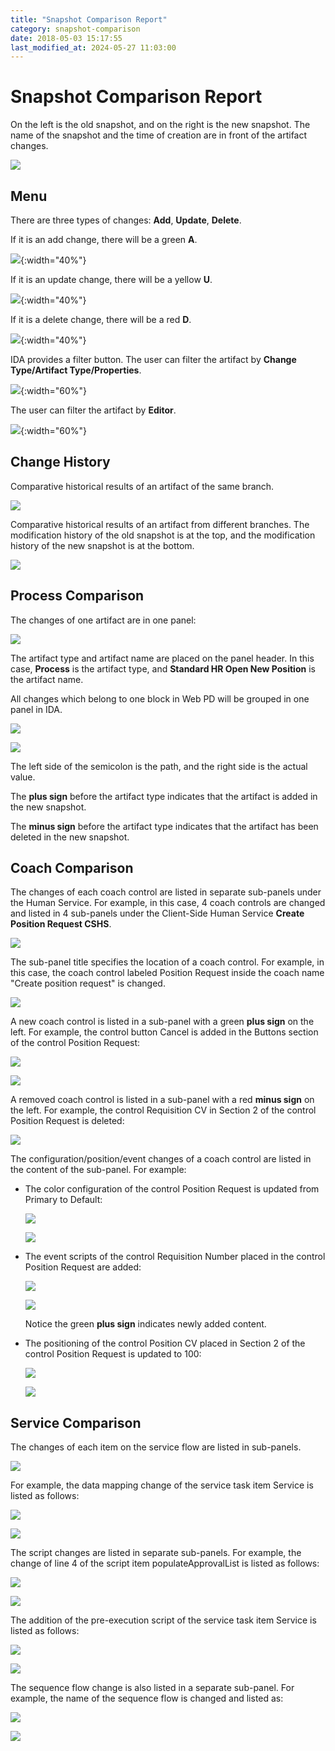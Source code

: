 ```yaml
---
title: "Snapshot Comparison Report"
category: snapshot-comparison
date: 2018-05-03 15:17:55
last_modified_at: 2024-05-27 11:03:00
---
```


# Snapshot Comparison Report

On the left is the old snapshot, and on the right is the new snapshot. The name of the snapshot and the time of creation are in front of the artifact changes.

![][snanshot-comparison-name-of-snapshot]

## Menu

There are three types of changes: **Add**, **Update**, **Delete**.

If it is an add change, there will be a green **A**.

![][merge-report-menu-add]{:width="40%"}

If it is an update change, there will be a yellow **U**.

![][merge-report-menu-update]{:width="40%"}

If it is a delete change, there will be a red **D**.

![][merge-report-menu-delete]{:width="40%"}

IDA provides a filter button. The user can filter the artifact by **Change Type/Artifact Type/Properties**.

![][merge-report-menu-filter]{:width="60%"}

The user can filter the artifact by **Editor**.

![][merge-report-menu-filter-user]{:width="60%"}

## Change History

Comparative historical results of an artifact of the same branch.

![][change-history-same-branch]

Comparative historical results of an artifact from different branches. The modification history of the old snapshot is at the top, and the modification history of the new snapshot is at the bottom.

![][change-history-different-branches]

## Process Comparison
The changes of one artifact are in one panel:

![][snapshot-comparison-artifact-changes]

The artifact type and artifact name are placed on the panel header. In this case, **Process** is the artifact type, and **Standard HR Open New Position** is the artifact name.

All changes which belong to one block in Web PD will be grouped in one panel in IDA.

![][bpm-changes]

![][change-in-ida]

The left side of the semicolon is the path, and the right side is the actual value.

The **plus sign** before the artifact type indicates that the artifact is added in the new snapshot.

The **minus sign** before the artifact type indicates that the artifact has been deleted in the new snapshot.

## Coach Comparison

The changes of each coach control are listed in separate sub-panels under the Human Service. For example, in this case, 4 coach controls are changed and listed in 4 sub-panels under the Client-Side Human Service **Create Position Request CSHS**.

![][snapshot-comparison-coach-changes]

The sub-panel title specifies the location of a coach control. For example, in this case, the coach control labeled Position Request inside the coach name "Create position request" is changed.

![][snapshot-comparison-coach-control-changes]

A new coach control is listed in a sub-panel with a green **plus sign** on the left. For example, the control button Cancel is added in the Buttons section of the control Position Request:

![][snapshot-comparison-coach-control-added-webpd]

![][snapshot-comparison-coach-control-added]

A removed coach control is listed in a sub-panel with a red **minus sign** on the left. For example, the control Requisition CV in Section 2 of the control Position Request is deleted:

![][snapshot-comparison-coach-control-deleted]

The configuration/position/event changes of a coach control are listed in the content of the sub-panel. For example:

- The color configuration of the control Position Request is updated from Primary to Default:

  ![][snapshot-comparison-coach-control-config-changes-webpd]

  ![][snapshot-comparison-coach-control-config-changes]

- The event scripts of the control Requisition Number placed in the control Position Request are added:

  ![][snapshot-comparison-coach-control-event-changes-webpd]

  ![][snapshot-comparison-coach-control-event-changes]

  Notice the green **plus sign** indicates newly added content.

- The positioning of the control Position CV placed in Section 2 of the control Position Request is updated to 100:

  ![][snapshot-comparison-coach-control-positioning-changes-webpd]

  ![][snapshot-comparison-coach-control-positioning-changes]

## Service Comparison

The changes of each item on the service flow are listed in sub-panels.

  ![][snapshot-comparison-sf-changes]

For example, the data mapping change of the service task item Service is listed as follows:

  ![][snapshot-comparison-sf-mapping-changes-webpd]

  ![][snapshot-comparison-sf-mapping-changes]

The script changes are listed in separate sub-panels. For example, the change of line 4 of the script item populateApprovalList is listed as follows:

  ![][snapshot-comparison-sf-script-changes-webpd]

  ![][snapshot-comparison-sf-script-changes]

The addition of the pre-execution script of the service task item Service is listed as follows:

  ![][snapshot-comparison-sf-prescript-changes-webpd]

  ![][snapshot-comparison-sf-prescript-changes]

The sequence flow change is also listed in a separate sub-panel. For example, the name of the sequence flow is changed and listed as:

  ![][snapshot-comparison-sf-sequence-changes-webpd]

  ![][snapshot-comparison-sf-sequence-changes]

[bpm-changes]: ../images/snapshot-comparison/bpm-changes.png
[change-in-ida]: ../images/snapshot-comparison/change-in-ida.png
[snapshot-comparison-artifact-changes]: ../images/snapshot-comparison/snapshot-comparison-artifact-changes.png
[merge-report-menu-add]: ../images/snapshot-comparison/merge-report-menu-add.png
[merge-report-menu-update]: ../images/snapshot-comparison/merge-report-menu-update.png
[merge-report-menu-delete]: ../images/snapshot-comparison/merge-report-menu-delete.png
[merge-report-menu-filter]: ../images/snapshot-comparison/merge-report-menu-filter.png
[merge-report-menu-filter-user]: ../images/snapshot-comparison/merge-report-menu-filter-user.png
[snapshot-comparison-report]: ../images/snapshot-comparison/snapshot-comparison-report.png
[snanshot-comparison-name-of-snapshot]: ../images/snapshot-comparison/snanshot-comparison-name-of-snapshot.png
[snapshot-comparison-coach-changes]: ../images/snapshot-comparison/snapshot-comparison-coach-changes.png
[snapshot-comparison-coach-control-changes]: ../images/snapshot-comparison/snapshot-comparison-coach-control-changes.png
[snapshot-comparison-coach-control-config-changes]: ../images/snapshot-comparison/snapshot-comparison-coach-control-config-changes.png
[snapshot-comparison-coach-control-config-changes-webpd]: ../images/snapshot-comparison/snapshot-comparison-coach-control-config-changes-webpd.png
[snapshot-comparison-coach-control-event-changes]: ../images/snapshot-comparison/snapshot-comparison-coach-control-event-changes.png
[snapshot-comparison-coach-control-event-changes-webpd]: ../images/snapshot-comparison/snapshot-comparison-coach-control-event-changes-webpd.png
[snapshot-comparison-coach-control-positioning-changes]: ../images/snapshot-comparison/snapshot-comparison-coach-control-positioning-changes.png
[snapshot-comparison-coach-control-positioning-changes-webpd]: ../images/snapshot-comparison/snapshot-comparison-coach-control-positioning-changes-webpd.png
[snapshot-comparison-coach-control-added]: ../images/snapshot-comparison/snapshot-comparison-coach-control-added.png
[snapshot-comparison-coach-control-added-webpd]: ../images/snapshot-comparison/snapshot-comparison-coach-control-added-webpd.png
[snapshot-comparison-coach-control-deleted]: ../images/snapshot-comparison/snapshot-comparison-coach-control-deleted.png
[snapshot-comparison-sf-changes]: ../images/snapshot-comparison/snapshot-comparison-sf-changes.png
[snapshot-comparison-sf-script-changes]: ../images/snapshot-comparison/snapshot-comparison-sf-script-changes.png
[snapshot-comparison-sf-script-changes-webpd]: ../images/snapshot-comparison/snapshot-comparison-sf-script-changes-webpd.png
[snapshot-comparison-sf-prescript-changes]: ../images/snapshot-comparison/snapshot-comparison-sf-prescript-changes.png
[snapshot-comparison-sf-prescript-changes-webpd]: ../images/snapshot-comparison/snapshot-comparison-sf-prescript-changes-webpd.png
[snapshot-comparison-sf-sequence-changes]: ../images/snapshot-comparison/snapshot-comparison-sf-sequence-changes.png
[snapshot-comparison-sf-sequence-changes-webpd]: ../images/snapshot-comparison/snapshot-comparison-sf-sequence-changes-webpd.png
[snapshot-comparison-sf-mapping-changes]: ../images/snapshot-comparison/snapshot-comparison-sf-mapping-changes.png
[snapshot-comparison-sf-mapping-changes-webpd]: ../images/snapshot-comparison/snapshot-comparison-sf-mapping-changes-webpd.png
[change-history-same-branch]: ../images/snapshot-comparison/change-history-same-branch.png
[change-history-different-branches]: ../images/snapshot-comparison/change-history-different-branches.png